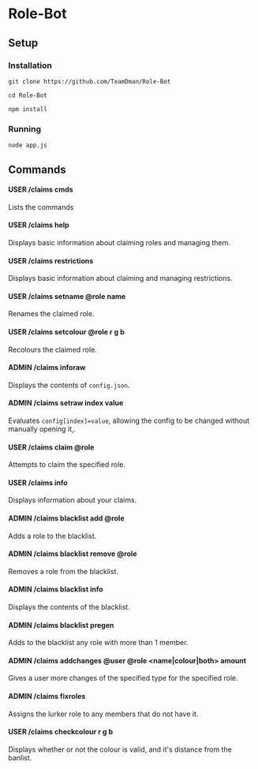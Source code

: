 # Role-Bot

## Setup

### Installation

`git clone https://github.com/TeamDman/Role-Bot`

`cd Role-Bot`

`npm install`

### Running

`node app.js`

## Commands

#### USER /claims cmds
Lists the commands

#### USER /claims help
Displays basic information about claiming roles and managing them.

#### USER /claims restrictions
Displays basic information about claiming and managing restrictions.

#### USER /claims setname @role name
Renames the claimed role.

#### USER /claims setcolour @role r g b
Recolours the claimed role.

#### ADMIN /claims inforaw
Displays the contents of `config.json`.

#### ADMIN /claims setraw index value
Evaluates `config[index]=value`, allowing the config to be changed without manually opening it,.

#### USER /claims claim @role
Attempts to claim the specified role.

#### USER /claims info
Displays information about your claims.

#### ADMIN /claims blacklist add @role
Adds a role to the blacklist.

#### ADMIN /claims blacklist remove @role
Removes a role from the blacklist.

#### ADMIN /claims blacklist info
Displays the contents of the blacklist.

#### ADMIN /claims blacklist pregen
Adds to the blacklist any role with more than 1 member.

#### ADMIN /claims addchanges @user @role <name|colour|both> amount
Gives a user more changes of the specified type for the specified role.

#### ADMIN /claims fixroles
Assigns the lurker role to any members that do not have it.

#### USER /claims checkcolour r g b
Displays whether or not the colour is valid, and it's distance from the banlist.
